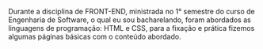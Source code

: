 Durante a disciplina de FRONT-END, ministrada no 1° semestre do curso de Engenharia de Software, o qual eu sou bacharelando, foram abordados as linguagens de programação: HTML e CSS, 
para a fixação e prática fizemos algumas páginas básicas com o conteúdo abordado. 
